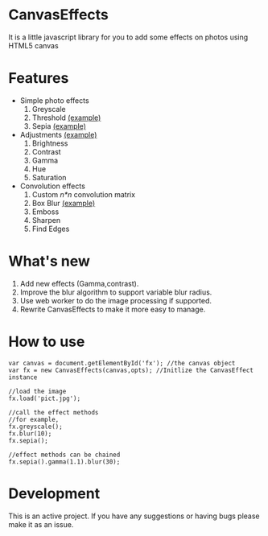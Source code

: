 CanvasEffects
=============
It is a little javascript library for you to add some effects on photos using HTML5 canvas

Features
=============
 - Simple photo effects
   1. Greyscale
   2. Threshold [(example)](http://licson0729.github.com/CanvasEffects/examples/threshold.html)
   3. Sepia [(example)](http://licson0729.github.com/CanvasEffects/examples/sepia.html)
 - Adjustments [(example)](http://licson0729.github.com/CanvasEffects/examples/adjustments.html)
   1. Brightness
   2. Contrast
   3. Gamma
   4. Hue
   5. Saturation
 - Convolution effects
   1. Custom _n*n_ convolution matrix
   2. Box Blur [(example)](http://licson0729.github.com/CanvasEffects/examples/blur.html)
   3. Emboss
   4. Sharpen
   5. Find Edges

What's new
==============

1. Add new effects (Gamma,contrast).
2. Improve the blur algorithm to support variable blur radius.
3. Use web worker to do the image processing if supported.
4. Rewrite CanvasEffects to make it more easy to manage.

How to use
==============

	var canvas = document.getElementById('fx'); //the canvas object
	var fx = new CanvasEffects(canvas,opts); //Initlize the CanvasEffect instance
	
	//load the image
	fx.load('pict.jpg');
	
	//call the effect methods
	//for example,
	fx.greyscale();
	fx.blur(10);
	fx.sepia();
	
	//effect methods can be chained
	fx.sepia().gamma(1.1).blur(30);

Development
===============

This is an active project. If you have any suggestions or having bugs please make it as an issue.
